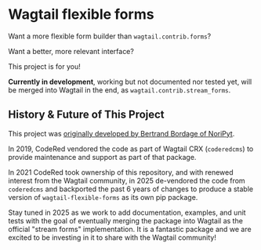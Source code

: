 Wagtail flexible forms
======================

Want a more flexible form builder than `wagtail.contrib.forms`?

Want a better, more relevant interface?

This project is for you!

**Currently in development**, working but not documented nor tested yet, will be merged into Wagtail in the end, as `wagtail.contrib.stream_forms`.


History & Future of This Project
--------------------------------

This project was [originally developed by Bertrand Bordage of NoriPyt](https://www.kickstarter.com/projects/noripyt/wagtails-first-hatch).

In 2019, CodeRed vendored the code as part of Wagtail CRX (`coderedcms`) to provide maintenance and support as part of that package.

In 2021 CodeRed took ownership of this repository, and with renewed interest from the Wagtail community, in 2025 de-vendored the code from `coderedcms` and backported the past 6 years of changes to produce a stable version of `wagtail-flexible-forms` as its own pip package.

Stay tuned in 2025 as we work to add documentation, examples, and unit tests with the goal of eventually merging the package into Wagtail as the official "stream forms" implementation. It is a fantastic package and we are excited to be investing in it to share with the Wagtail community!
